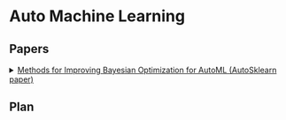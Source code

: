 

# Auto Machine Learning

## Papers
<details>
<summary>
 <a href="https://ml.informatik.uni-freiburg.de/papers/15-AUTOML-AutoML.pdf">Methods for Improving Bayesian Optimization for AutoML
(AutoSklearn paper)
</a> 
</summary>
This is the paper that introduces AutoSklearn.
This paper compares the performance of AutoSklearn with AutoWEKA(which is an AutoML package that combines WEKA with Bayesian optimization).
This paper (AutoSklearn) approaches AutoML in three main steps:
<ol>
<li> Meta-learning to find good instantiations of machine learning frameworks: 
140 datasets from OpenML are considered and a set of meta-features are evaluated for each of these datasets. Each of these datasets is characterized by 38 meta-features including simple, information-theoretic and statistical meta-features.
Further, a Random-forest Bayesian optimization method SMAC (Sequential model-based algorithmic configuration) is applied for 24 hours with 10-fold CV on 2/3rd dataset with 1/3rd dataset as CV set. Given a new dataset, the above mentioned meta-features are extracted and the L1 distance between this meta-feature space is compared with the meta-feature spaces of the 140 datasets to find the k-nearest datasets. The results from the closest datasets are extracted from the meta-knowledge database to warm start SMAC.
</li>

<li>
Bayesian optimization to navigate through search space: 
Search space has only 132 hyperparameters. 
The models considered within the search space include:
 <ul>
  <li> General Linear models(3 algorithms)</li>
  <li> Support vector machines (2)</li>
  <li> Discriminant analysis (2)</li>
  <li> Nearest neighbors (1)</li>
  <li> Naive Bayes (3)</li>
  <li> Decision Trees (1)</li>
  <li> Ensemble methods (4)</li>
 </ul>
 </li>
 Preprocessing:<br>
Data preprocessing: Scaling inputs, imputation of missing values and balancing target classes.<br>
Feature preprocessing: 11 possible methods which include Feature Selection (2), Kernel approximation (2), matrix decomposition (3), Embeddings (3), feature clustering (1), methods using classifier for feature selection (2).
<li> Automated construction of ensembles of Models evaluated during optimization:
The idea behind the construction of Ensembles is that ensembles perform well if the models are individually strong and make uncorrelated errors. Ensemble selection method is outlined in Caruana et al. (2004).
</li>
 </ol>
 <p>The benefit of AutoSkleran over AutoWEKA comes from meta-learning and ensemble construction. The version of AutoSklern without the above two is called vanilla AutoSklearn. Experiments are performed to see how the above mentioned techniques can benefit performance. The following are observed from the experiments:</p>
 <ol>
 <li> Meta-learning yields drastic improvements from the first configuration till the end of experiments.</li>
 <li> Although Vanilla AutoSklearn and AutoSklearn (with meta-learning) both show improved performance with ensembles, ensembles with meta-learning yields performance gains faster than Vanilla AutoSklearn. </li>
 </ol>
 
</details>

## Plan 
